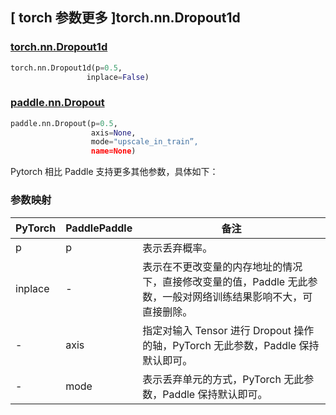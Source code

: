 ## [ torch 参数更多 ]torch.nn.Dropout1d

### [torch.nn.Dropout1d](https://pytorch.org/docs/stable/generated/torch.nn.Dropout1d.html#torch.nn.Dropout1d)

```python
torch.nn.Dropout1d(p=0.5,
                 inplace=False)
```

### [paddle.nn.Dropout](https://www.paddlepaddle.org.cn/documentation/docs/zh/develop/api/paddle/nn/Dropout_cn.html#dropout)

```python
paddle.nn.Dropout(p=0.5,
                  axis=None,
                  mode="upscale_in_train”,
                  name=None)
```

Pytorch 相比 Paddle 支持更多其他参数，具体如下：

### 参数映射

| PyTorch | PaddlePaddle | 备注                                                                                                            |
| ------- | ------------ | --------------------------------------------------------------------------------------------------------------- |
| p       | p            | 表示丢弃概率。                                                                                                  |
| inplace | -            | 表示在不更改变量的内存地址的情况下，直接修改变量的值，Paddle 无此参数，一般对网络训练结果影响不大，可直接删除。 |
| -       | axis         | 指定对输入 Tensor 进行 Dropout 操作的轴，PyTorch 无此参数，Paddle 保持默认即可。                                |
| -       | mode         | 表示丢弃单元的方式，PyTorch 无此参数，Paddle 保持默认即可。                                                     |
